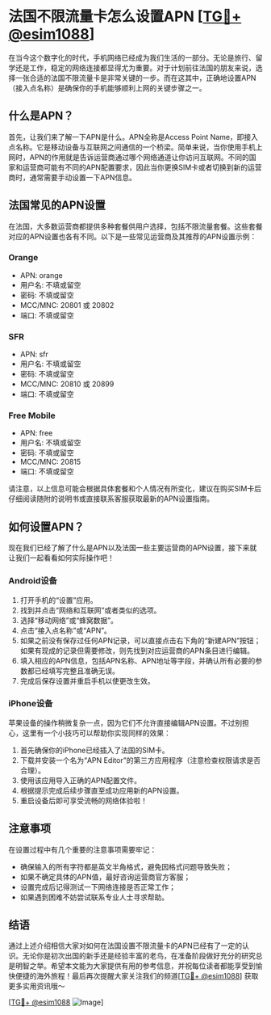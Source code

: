 # 法国不限流量卡怎么设置APN [[TG💪+ @esim1088](https://t.me/s/esim1088)]

在当今这个数字化的时代，手机网络已经成为我们生活的一部分。无论是旅行、留学还是工作，稳定的网络连接都显得尤为重要。对于计划前往法国的朋友来说，选择一张合适的法国不限流量卡是非常关键的一步。而在这其中，正确地设置APN（接入点名称）是确保你的手机能够顺利上网的关键步骤之一。

## 什么是APN？

首先，让我们来了解一下APN是什么。APN全称是Access Point Name，即接入点名称。它是移动设备与互联网之间通信的一个桥梁。简单来说，当你使用手机上网时，APN的作用就是告诉运营商通过哪个网络通道让你访问互联网。不同的国家和运营商可能有不同的APN配置要求，因此当你更换SIM卡或者切换到新的运营商时，通常需要手动设置一下APN信息。

## 法国常见的APN设置

在法国，大多数运营商都提供多种套餐供用户选择，包括不限流量套餐。这些套餐对应的APN设置也各有不同。以下是一些常见运营商及其推荐的APN设置示例：

### Orange
- APN: orange
- 用户名: 不填或留空
- 密码: 不填或留空
- MCC/MNC: 20801 或 20802
- 端口: 不填或留空

### SFR
- APN: sfr
- 用户名: 不填或留空
- 密码: 不填或留空
- MCC/MNC: 20810 或 20899
- 端口: 不填或留空

### Free Mobile
- APN: free
- 用户名: 不填或留空
- 密码: 不填或留空
- MCC/MNC: 20815
- 端口: 不填或留空

请注意，以上信息可能会根据具体套餐和个人情况有所变化，建议在购买SIM卡后仔细阅读随附的说明书或直接联系客服获取最新的APN设置指南。

## 如何设置APN？

现在我们已经了解了什么是APN以及法国一些主要运营商的APN设置，接下来就让我们一起看看如何实际操作吧！

### Android设备
1. 打开手机的“设置”应用。
2. 找到并点击“网络和互联网”或者类似的选项。
3. 选择“移动网络”或“蜂窝数据”。
4. 点击“接入点名称”或“APN”。
5. 如果之前没有保存过任何APN记录，可以直接点击右下角的“新建APN”按钮；如果有现成的记录但需要修改，则先找到对应运营商的APN条目进行编辑。
6. 填入相应的APN信息，包括APN名称、APN地址等字段，并确认所有必要的参数都已经填写完整且准确无误。
7. 完成后保存设置并重启手机以使更改生效。

### iPhone设备
苹果设备的操作稍微复杂一点，因为它们不允许直接编辑APN设置。不过别担心，这里有一个小技巧可以帮助你实现同样的效果：
1. 首先确保你的iPhone已经插入了法国的SIM卡。
2. 下载并安装一个名为“APN Editor”的第三方应用程序（注意检查权限请求是否合理）。
3. 使用该应用导入正确的APN配置文件。
4. 根据提示完成后续步骤直至成功应用新的APN设置。
5. 重启设备后即可享受流畅的网络体验啦！

## 注意事项

在设置过程中有几个重要的注意事项需要牢记：
- 确保输入的所有字符都是英文半角格式，避免因格式问题导致失败；
- 如果不确定具体的APN值，最好咨询运营商官方客服；
- 设置完成后记得测试一下网络连接是否正常工作；
- 如果遇到困难不妨尝试联系专业人士寻求帮助。

## 结语

通过上述介绍相信大家对如何在法国设置不限流量卡的APN已经有了一定的认识。无论你是初次出国的新手还是经验丰富的老鸟，在准备阶段做好充分的研究总是明智之举。希望本文能为大家提供有用的参考信息，并祝每位读者都能享受到愉快便捷的海外旅程！最后再次提醒大家关注我们的频道[[TG💪+ @esim1088](https://t.me/s/esim1088)] 获取更多实用资讯哦～  

[[TG💪+ @esim1088](https://t.me/s/esim1088) ![Image](https://i.postimg.cc/4NQfJmqS/Snipaste-2025-05-13-00-14-12.png)]